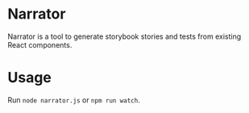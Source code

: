 # Narrator

Narrator is a tool to generate storybook stories and tests from existing React components.

# Usage

Run `node narrator.js` or `npm run watch`.
